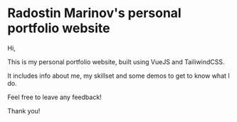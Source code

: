 # Radostin Marinov's personal portfolio website

Hi,

This is my personal portfolio website, built using VueJS and TailiwindCSS. 

It includes info about me, my skillset and some demos to get to know what I do.

Feel free to leave any feedback!

Thank you!
